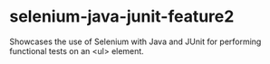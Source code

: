# selenium-java-junit-feature2
Showcases the use of Selenium with Java and JUnit for performing functional tests on an &lt;ul> element. 
